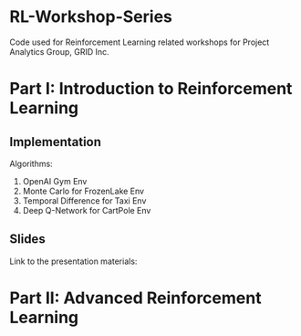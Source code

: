 # RL-Workshop-Series
Code used for Reinforcement Learning related workshops for Project Analytics Group, GRID Inc.

# Part I: Introduction to Reinforcement Learning

## Implementation

Algorithms:
1. OpenAI Gym Env 
2. Monte Carlo for FrozenLake Env
3. Temporal Difference for Taxi Env
4. Deep Q-Network for CartPole Env

## Slides
Link to the presentation materials: 

# Part II: Advanced Reinforcement Learning
